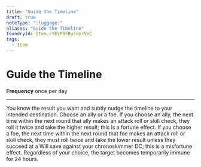 ```yaml
---
title: "Guide the Timeline"
draft: true
noteType: ":luggage:"
aliases: "Guide the Timeline"
foundryId: Item.rYEVP9FBuSdprVeC
tags:
  - Item
---
```


# Guide the Timeline

**Frequency** once per day

* * *

You know the result you want and subtly nudge the timeline to your intended destination. Choose an ally or a foe. If you choose an ally, the next time within the next round that ally makes an attack roll or skill check, they roll it twice and take the higher result; this is a fortune effect. If you choose a foe, the next time within the next round that foe makes an attack roll or skill check, they must roll twice and take the lower result unless they succeed at a Will save against your chronoskimmer DC; this is a misfortune effect. Regardless of your choice, the target becomes temporarily immune for 24 hours.
